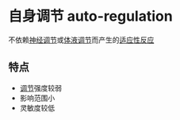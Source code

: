 # 自身调节 auto-regulation

不依赖[神经调节](神经调节.md)或[体液调节](体液调节.md)而产生的[适应性](适应性.md)[反应](反应.md)

## 特点

- [调节](调节.md)强度较弱
- 影响范围小
- 灵敏度较低
